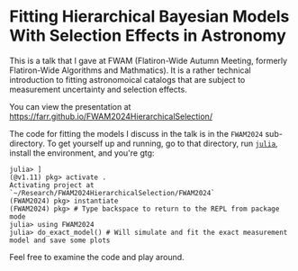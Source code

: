 # Fitting Hierarchical Bayesian Models With Selection Effects in Astronomy

This is a talk that I gave at FWAM (Flatiron-Wide Autumn Meeting, formerly
Flatiron-Wide Algorithms and Mathmatics).  It is a rather technical introduction
to fitting astronomoical catalogs that are subject to measurement uncertainty
and selection effects.

You can view the presentation at https://farr.github.io/FWAM2024HierarchicalSelection/

The code for fitting the models I discuss in the talk is in the `FWAM2024`
sub-directory.  To get yourself up and running, go to that directory, run
[`julia`](https://julialang.org), install the environment, and you're gtg:
```julia-repl
julia> ]
(@v1.11) pkg> activate .
Activating project at `~/Research/FWAM2024HierarchicalSelection/FWAM2024`
(FWAM2024) pkg> instantiate
(FWAM2024) pkg> # Type backspace to return to the REPL from package mode
julia> using FWAM2024
julia> do_exact_model() # Will simulate and fit the exact measurement model and save some plots
```
Feel free to examine the code and play around.
